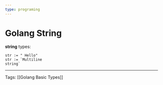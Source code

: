 ```yaml
---
type: programing 
---
```

# Golang String
**string** types:

```
str := " Hello"
str := `Multiline
string`
```

---
Tags: [[Golang Basic Types]]